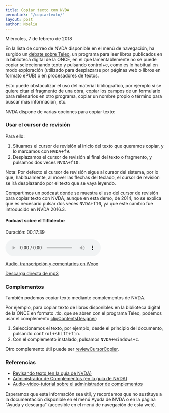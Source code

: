 ```yaml
---
title: Copiar texto con NVDA
permalink: "/copiartexto/"
layout: post
author: Noelia
---
```


<footer>Miércoles, 7 de febrero de 2018</footer>

En la lista de correo de NVDA disponible en el menú de navegación, ha surgido un [debate sobre Teleo](https://es.groups.yahoo.com/neo/groups/nvdaespanol/conversations/topics/30570), un programa para leer libros publicados en la biblioteca digital de la ONCE, en el que lamentablemente no se puede copiar seleccionando texto y pulsando control+c, como es lo habitual en modo exploración (utilizado para desplazarse por páginas web o libros en formato ePUB) o en procesadores de textos.

Esto puede obstaculizar el uso del material bibliográfico, por ejemplo si se quiere citar el fragmento de una obra, copiar los campos de un formulario para rellenarlos en otro programa, copiar un nombre propio o término para buscar más información, etc.

NVDA dispone de varias opciones para copiar texto:

### Usar el cursor de revisión ###

Para ello:

1. Situamos el cursor de revisión al inicio del texto que queramos copiar, y lo marcamos con <kbd>NVDA+f9</kbd>.
2. Desplazamos el cursor de revisión al final del texto o fragmento, y pulsamos dos veces <kbd>NVDA+f10</kbd>.

Nota: Por defecto el cursor de revisión sigue al cursor del sistema, por lo que, habitualmente, al mover las flechas del teclado, el cursor de revisión se irá desplazando por el texto que se vaya leyendo.

Compartimos un podcast donde se muestra el uso del cursor de revisión para copiar texto con NVDA, aunque en esta demo, de 2014, no se explica que es necesario pulsar dos veces <kbd>NVDA+f10</kbd>, ya que este cambio fue introducido en NVDA 2016.3.

#### Podcast sobre el Tiflolector ####

Duración: 00:17:39

<audio controls src="https://drive.google.com/uc?export=download&id=1hG4LzfaRdT7UmBhR2pcWhfEld-x8ECgE">Tu navegador no admite audio</audio>

[Audio, transcripción y comentarios en iVoox](https://www.ivoox.com/audio_rf_3770021_1.html)

[Descarga directa de mp3](https://drive.google.com/uc?export=download&id=1hG4LzfaRdT7UmBhR2pcWhfEld-x8ECgE)

### Complementos ###

También podemos copiar texto mediante complementos de NVDA.

Por ejemplo, para copiar texto de libros disponibles en la biblioteca digital de la ONCE en formato .tlo, que se abren con el programa Teleo, podemos usar el complemento [clipContentsDesigner](https://addons.nvda-project.org/addons/clipContentsDesigner.es.html):

1. Seleccionamos el texto, por ejemplo, desde el principio del documento, pulsando <kbd>control+shift+fin</kbd>.
2. Con el complemento instalado, pulsamos <kbd>NVDA+windows+c</kbd>.

Otro complemento útil puede ser [reviewCursorCopier](https://addons.nvda-project.org/addons/reviewCursorCopier.es.html).

### Referencias ###

- [Revisando texto (en la guía de NVDA)](/userGuide.html#ReviewingText)
- [Administrador de Complementos (en la guía de NVDA)](/userGuide.html#toc101)
- [Audio-video-tutorial sobre el administrador de complementos](https://www.youtube.com/watch?v=GRbu7vkpL6s)

Esperamos que esta información sea útil, y recordamos que no sustituye a la documentación disponible en el menú Ayuda de NVDA o en la página "Ayuda y descarga" (accesible en el menú de navegación de esta web).
